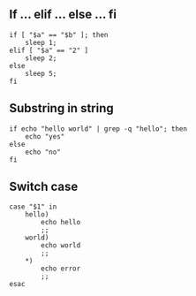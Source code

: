 
## If ... elif ... else ... fi

```shell
if [ "$a" == "$b" ]; then
	sleep 1;
elif [ "$a" == "2" ]
	sleep 2;
else
	sleep 5;
fi
```

## Substring in string

```shell
if echo "hello world" | grep -q "hello"; then
	echo "yes"
else
	echo "no"
fi
```

## Switch case

```shell
case "$1" in
	hello)
		echo hello
		;;
	world)
		echo world
		;;
	*)
		echo error
		;;
esac
```

